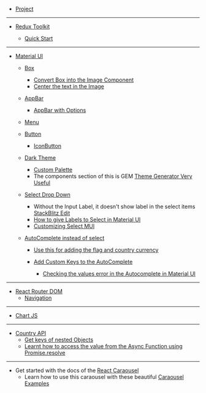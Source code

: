 - [Project](https://www.youtube.com/watch?v=QA6oTpMZp84&list=PLKhlp2qtUcSa_rX7glmB7HyFsEOEQa0Uk)

<hr/>

- [Redux Toolkit](https://redux-toolkit.js.org/introduction/getting-started)

  - [Quick Start](https://redux-toolkit.js.org/tutorials/quick-start)

<hr/>

- [Material UI](https://mui.com/material-ui/react-autocomplete/)

  - [Box](https://mui.com/material-ui/react-box/)
    - [Convert Box into the Image Component](https://mui.com/system/basics/)
    - [Center the text in the Image](https://www.w3schools.com/howto/howto_css_image_text.asp)
  - [AppBar](https://mui.com/material-ui/react-app-bar/)
    - [AppBar with Options](https://mui.com/#responsive-app-bar-with-drawer)
  - [Menu](https://mui.com/material-ui/api/menu/)
  - [Button](https://mui.com/material-ui/react-button/#main-content)
    - [IconButton](https://mui.com/material-ui/react-button/#icon-button)
  - [Dark Theme](https://mui.com/material-ui/customization/dark-mode/#main-content)
    - [Custom Palette](https://mui.com/material-ui/customization/dark-mode/#dark-mode-with-a-custom-palette)
    - The components section of this is GEM [Theme Generator Very Useful](https://bareynol.github.io/mui-theme-creator/)
  - [Select Drop Down](https://mui.com/material-ui/react-select/)
    - Without the Input Label, it doesn't show label in the select items [StackBlitz Edit](https://mui.com/material-ui/react-select/#main-content)
    - [How to give Labels to Select in Material UI](https://mui.com/material-ui/react-select/#labels-and-helper-text)
    - [Customizing Select MUI](https://mui-treasury.com/styles/select/)
  - [AutoComplete instead of select](https://mui.com/material-ui/react-autocomplete/#main-content)

    - [Use this for adding the flag and country currency](https://mui.com/material-ui/react-autocomplete/#country-select)
    - [Add Custom Keys to the AutoComplete](https://stackoverflow.com/questions/69395945/how-can-i-add-unique-keys-to-react-mui-autocomplete-component)

      - [Checking the values error in the Autocomplete in Material UI](https://stackoverflow.com/questions/61947941/material-ui-autocomplete-warning-the-value-provided-to-autocomplete-is-invalid)

<hr/>

- [React Router DOM](httphttps://mui.com/material-ui/react-box/s://reactrouter.com/docs/en/v6/getting-started/overview)
  - [Navigation](https://reactrouter.com/docs/en/v6/getting-started/overview#navigation)

<hr>

- [Chart JS](https://www.chartjs.org/docs/latest/)

<hr>

- [Country API](https://restcountries.com/#api-endpoints-v3-all)
  - [Get keys of nested Objects](https://fedingo.com/how-to-get-nested-object-keys-in-javascript/#:~:text=You%20can%20access%20the%20nested,a%20list%20of%20its%20keys.)
  - [Learnt how to access the value from the Async Function using Promise.resolve](https://bobbyhadz.com/blog/javascript-access-value-of-promise)

<hr>

- Get started with the docs of the [React Caraousel](https://www.npmjs.com/package/react-responsive-carousel)
  - Learn how to use this caraousel with these beautiful [Caraousel Examples](https://react-responsive-carousel.js.org/storybook/index.html?path=/story/01-basic--base)